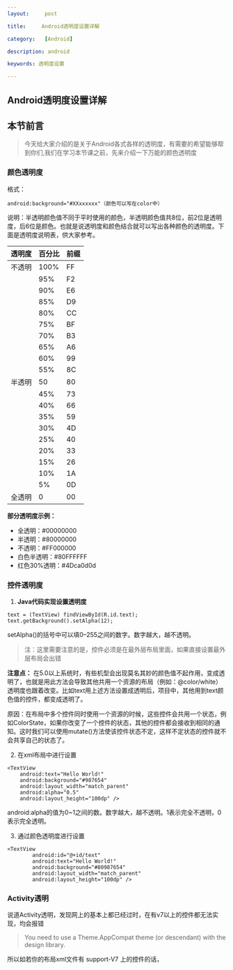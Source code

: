 ```yaml
---
layout:     post

title:     Android透明度设置详解

category:   [Android]

description: android

keywords: 透明度设置

---
```


## Android透明度设置详解

## 本节前言
> 今天给大家介绍的是关于Android各式各样的透明度，有需要的希望能够帮到你们,我们在学习本节课之前，先来介绍一下万能的颜色透明度

### 颜色透明度
格式：

`android:background="#XXxxxxxx"（颜色可以写在color中）`

说明：半透明颜色值不同于平时使用的颜色，半透明颜色值共8位，前2位是透明度，后6位是颜色。也就是说透明度和颜色结合就可以写出各种颜色的透明度。下面是透明度说明表，供大家参考。


| 透明度 | 百分比 | 前缀 |
| --- | --- | --- |
| 不透明 | 100% | FF |
|  | 95% | F2 |
|  | 90% | E6 |
|  | 85% | D9 |
|  | 80% | CC |
|  | 75% | BF |
|  | 70% | B3 |
|  | 65% | A6 |
|  | 60% | 99 |
|  | 55% | 8C |
| 半透明 | 50 | 80 |
|  | 45% | 73 |
|  | 40% | 66 |
|  | 35% | 59 |
|  | 30% | 4D |
|  | 25% | 40 |
|  | 20% | 33 |
|  | 15% | 26 |
|  | 10% | 1A |
|  | 5% | 0D |
| 全透明 | 0 | 00 |


**部分透明度示例：**

- 全透明：#00000000
- 半透明：#80000000
- 不透明：#FF000000
- 白色半透明：#80FFFFFF
- 红色30%透明：#4Dca0d0d

### 控件透明度

1. **Java代码实现设置透明度**

```
text = (TextView) findViewById(R.id.text);
text.getBackground().setAlpha(12);
```

setAlpha()的括号中可以填0–255之间的数字。数字越大，越不透明。

>注：这里需要注意的是，控件必须是在最外层布局里面，如果直接设置最外层布局会出错

**注意点：**
在5.0以上系统时，有些机型会出现莫名其妙的颜色值不起作用，变成透明了，也就是用此方法会导致其他共用一个资源的布局（例如：@color/white）透明度也跟着改变。比如text用上述方法设置成透明后，项目中，其他用到text颜色值的控件，都变成透明了。

原因：在布局中多个控件同时使用一个资源的时候，这些控件会共用一个状态，例如ColorState，如果你改变了一个控件的状态，其他的控件都会接收到相同的通知。这时我们可以使用mutate()方法使该控件状态不定，这样不定状态的控件就不会共享自己的状态了。


2. 在xml布局中进行设置

```
<TextView
    android:text="Hello World!"
    android:background="#987654"
    android:layout_width="match_parent"
    android:alpha="0.5"
    android:layout_height="100dp" />
```

android:alpha的值为0~1之间的数。数字越大，越不透明。1表示完全不透明，0表示完全透明。

3. 通过颜色透明度进行设置

```
<TextView
        android:id="@+id/text"
        android:text="Hello World!"
        android:background="#80987654"
        android:layout_width="match_parent"
        android:layout_height="100dp" />
```

### Activity透明

说道Activity透明，发现网上的基本上都已经过时，在有v7以上的控件都无法实现，均会报错
> You need to use a Theme.AppCompat theme (or descendant) with the design library.

所以如若你的布局xml文件有 support-V7 上的控件的话，<style name="translucent">里的name要前要添加 AppTheme，如：
```
<style name=" AppTheme.translucent">
```

1. 方法一：

- 在 res/values/color.xml 文件下加入一个透明颜色值，这里的 color 参数，是两位数一个单位，前两位数是透明度（16进制：00 -- FF，最大为256，数值越低越透明），后面每两位一对是16进制颜色数字，示例中为白色。

```
<?xml version="1.0" encoding="utf-8"?>
<resources>
   <color name="translucent_background">#80000000</color>
</resources>
```


- 在 res/values/styles.xml 文件中加入一个自定义样式，代码如下。
```
<!-- item name="android:windowBackground"         设置背景透明度及其颜色值 -->
<!-- item name="android:windowIsTranslucent"      设置当前Activity是否透明-->
<!-- item name="android:windowAnimationStyle"     设置当前Activity进出方式-->
<style name="translucent">
    <item name="android:windowBackground">@color/translucent_background</item>
    <item name="android:windowIsTranslucent">true</item>
    <item name="android:windowAnimationStyle">@android:style/Animation.Translucent</item>
</style>
```


2. 方法二：

- 在Activity的布局xml的根标签中写入透明颜色：
```
android:background="#80000000"
```

- 在 AndroidManifest.xml 找到要实现透明的 Activity，在想要实现透明的 Activity 中配置其属性，如下：

```
android:theme="@android:style/Theme.Translucent.NoTitleBar"
```
